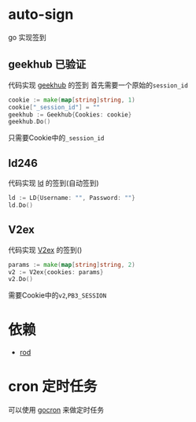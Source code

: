 # auto-sign
go 实现签到

## geekhub 已验证
代码实现 [geekhub](https://geekhub.com) 的签到
首先需要一个原始的`session_id`
```go
cookie := make(map[string]string, 1)
cookie["_session_id"] = ""
geekhub := Geekhub{Cookies: cookie}
geekhub.Do()
```

只需要Cookie中的`_session_id`

## ld246
代码实现 [ld](https://ld246.com) 的签到(自动签到)
```go
ld := LD{Username: "", Password: ""}
ld.Do()
```
## V2ex
代码实现 [V2ex](https://V2ex.com) 的签到()
```go
params := make(map[string]string, 2)
v2 := V2ex{cookies: params}
v2.Do()
```

需要Cookie中的`v2`,`PB3_SESSION`

# 依赖
* [rod](https://github.com/go-rod/rod)

# cron 定时任务
可以使用 [gocron](https://github.com/go-co-op/gocron) 来做定时任务